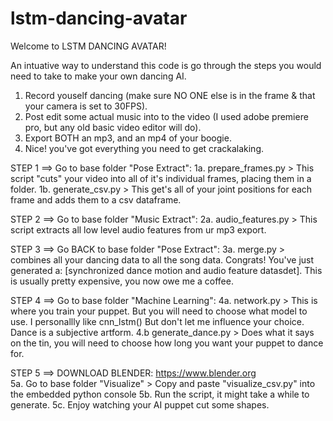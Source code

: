 # lstm-dancing-avatar

Welcome to LSTM DANCING AVATAR! 

An intuative way to understand this code is go through the steps you would need to take to make your own dancing AI.

1. Record youself dancing (make sure NO ONE else is in the frame & that your camera is set to 30FPS).
2. Post edit some actual music into to the video (I used adobe premiere pro, but any old basic video editor will do). 
3. Export BOTH an mp3, and an mp4 of your boogie.
4. Nice! you've got everything you need to get crackalaking.

STEP 1 ==> Go to base folder "Pose Extract":
           1a. prepare_frames.py > This script "cuts" your video into all of it's individual frames, placing them in a folder.
           1b. generate_csv.py > This get's all of your joint positions for each frame and adds them to a csv dataframe.
   
STEP 2 ==> Go to base folder "Music Extract":
            2a. audio_features.py > This script extracts all low level audio features from ur mp3 export.
 
STEP 3 ==> Go BACK to base folder "Pose Extract": 
            3a. merge.py > combines all your dancing data to all the song data. Congrats! You've just generated a:
                           [synchronized dance motion and audio feature datasdet]. This is usually pretty expensive, you now owe me a coffee.
                       
STEP 4 ==> Go to base folder "Machine Learning":
            4a. network.py > This is where you train your puppet. But you will need to choose what model to use. I personallly like cnn_lstm()
                              But don't let me influence your choice. Dance is a subjective artform.
            4.b generate_dance.py > Does what it says on the tin, you will need to choose how long you want your puppet to dance for.

STEP 5 ==> DOWNLOAD BLENDER: https://www.blender.org     
            5a. Go to base folder "Visualize" > Copy and paste "visualize_csv.py" into the embedded python console
            5b. Run the script, it might take a while to generate.
            5c. Enjoy watching your AI puppet cut some shapes.
            
            
            

